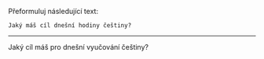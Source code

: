 Přeformuluj následující text:

```
Jaký máš cíl dnešní hodiny češtiny?
```

---

<!-- chatcmpl-748xiO49yXyhzXWRIAo2Ax0QCsibw -->

Jaký cíl máš pro dnešní vyučování češtiny?
